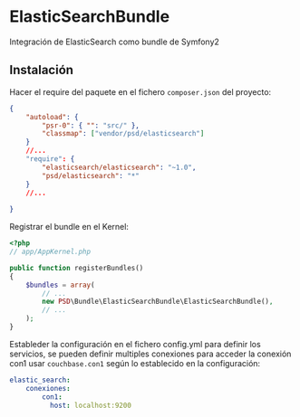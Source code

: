 ElasticSearchBundle
===============

Integración de ElasticSearch como bundle de Symfony2

## Instalación

Hacer el require del paquete en el fichero `composer.json` del proyecto:


``` json
{
    "autoload": {
        "psr-0": { "": "src/" },
        "classmap": ["vendor/psd/elasticsearch"]
    }
    //...
    "require": {
        "elasticsearch/elasticsearch": "~1.0",
        "psd/elasticsearch": "*"
    }
    //...
    
}
```

Registrar el bundle en el Kernel:

```php
<?php
// app/AppKernel.php

public function registerBundles()
{
    $bundles = array(
        // ...
        new PSD\Bundle\ElasticSearchBundle\ElasticSearchBundle(),
        // ...
    );
}
```

Estableder la configuración en el fichero config.yml para definir los servicios, se pueden definir multiples conexiones
para acceder la conexión con1 usar `couchbase.con1` según lo establecido en la configuración:

```yaml
elastic_search:
    conexiones:
        con1:
          host: localhost:9200
```